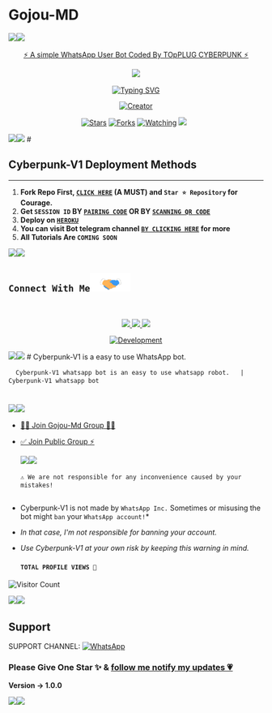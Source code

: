   # Gojou-MD
   <a><img src='https://i.imgur.com/LyHic3i.gif'/></a><a><img src='https://i.imgur.com/LyHic3i.gif'/></a>
<p align="center"> 
<u>⚡ A simple WhatsApp User Bot Coded By TOpPLUG CYBERPUNK ⚡</u>
</p>
<p align="center">
<img src="https://i.imgur.com/YKVlucn.jpeg"/>       
<p align="center">
  <a href="https://git.io/typing-svg"><img src="https://readme-typing-svg.demolab.com?font=EB+Garamond&weight=800&size=28&duration=4000&pause=1000&random=false&width=435&lines=+•__I'M+Cyberpunk-+V1__•;MULTI-DEVICE+WHATSAPP+BOT;DEVELOPED+BY+TOpPLUG+Cyberpunk;RELEASED+DATE+18%2F6%2F2024." alt="Typing SVG" /></a>
</p> 
<p align="center">
<a href="#"><img title="Creator" src="https://img.shields.io/badge/Creator-Cyberpunk-TOpPLUG-red.svg?style=for-the-badge&logo=github"></a>
</p>
<p align="center">
<a href="https://github.com/Hubdarkweb/Cyberpunk-V1/stargazers/"><img title="Stars" src="https://img.shields.io/github/stars/Hubdarkweb/Cyberpunk-V1?color=blue&style=flat-square"></a>
<a href="https://github.com/Hubdarkweb/Cyberpunk-V1/network/members"><img title="Forks" src="https://img.shields.io/github/forks/Hubdarkweb/Cyberpunk-V1?color=yellow&style=flat-square"></a>
<a href="https://github.com/Hubdarkweb/Cyberpunk-V1/watchers"><img title="Watching" src="https://img.shields.io/github/watchers/Hubdarkweb/Cyberpunk-V1?label=Watchers&color=red&style=flat-square"></a>
<a href="https://github.com/Hubdarkweb/Cyberpunk-V1/graphs/commit-activity"><img height="20" src="https://img.shields.io/badge/Maintained-Yes-red.svg"></a>&nbsp;&nbsp;
</p>
<a><img src='https://i.imgur.com/LyHic3i.gif'/></a><a><img src='https://i.imgur.com/LyHic3i.gif'/></a>
#

## Cyberpunk-V1 Deployment Methods
---
1.  **Fork Repo First, [`CLICK HERE`](https://github.com/Hubdarkweb/Cyberpunk-V1/fork) (A MUST) and `Star ⭐ Repository` for Courage.**
2.  **Get `SESSION ID` BY [`PAIRING CODE`](https://gojousession-05ea27b8ff9a.herokuapp.com/pair) 
 OR BY [`SCANNING QR CODE`](https://gojousession-05ea27b8ff9a.herokuapp.com/wasiqr)** 
3. **Deploy on [`HEROKU`](https://dashboard.heroku.com/new?template=https://github.com/Hubdarkweb/Cyberpunk-V1)**
8. **You can visit Bot telegram channel [`BY CLICKING HERE`](https://t.me/Hub7s) for more**
9. **All Tutorials Are `COMING SOON`**

<a><img src='https://i.imgur.com/LyHic3i.gif'/></a><a><img src='https://i.imgur.com/LyHic3i.gif'/></a>

## ```Connect With Me```<img src="https://github.com/0xAbdulKhalid/0xAbdulKhalid/raw/main/assets/mdImages/handshake.gif" width ="80"></h1> 
 <br> 
<p align="center">
<a href="https://wa.me/2349066528353"><img src="https://img.shields.io/badge/Contact David-25D366?style=for-the-badge&logo=whatsapp&logoColor=white" />
<a href="https://whatsapp.com/channel/0029VaZsyQ21XqudOTjyG30Z"><img src="https://img.shields.io/badge/Join Official Channel-25D366?style=for-the-badge&logo=whatsapp&logoColor=white" />
<a href="https://www.youtube.com/@HacktivistHive"><img src="https://img.shields.io/badge/Subscribe-ff0000?style=for-the-badge&logo=youtube&logoColor=ff000000&link=https://www.youtube.com/@HacktivistHive" /><br>
<p align="center">
<img alt="Development" width="1000" src="https://media2.giphy.com/media/W9tBvzTXkQopi/giphy.gif?cid=6c09b952xu6syi1fyqfyc04wcfk0qvqe8fd7sop136zxfjyn&ep=v1_internal_gif_by_id&rid=giphy.gif&ct=g" /> </p>
<a><img src='https://i.imgur.com/LyHic3i.gif'/></a><a><img src='https://i.imgur.com/LyHic3i.gif'/></a>
# 
Cyberpunk-V1 is a easy to use WhatsApp bot. 

      Cyberpunk-V1 whatsapp bot is an easy to use whatsapp robot.   |  Cyberpunk-V1 whatsapp bot
# 
# 
<a><img src='https://i.imgur.com/LyHic3i.gif'/></a><a><img src='https://i.imgur.com/LyHic3i.gif'/></a>

* [🧑‍💻 Join Gojou-Md Group 🧑‍💻](https://t.me/Hub7s)

* [✅ Join Public Group ⚡](https://Hub7s)

  <a><img src='https://i.imgur.com/LyHic3i.gif'/></a><a><img src='https://i.imgur.com/LyHic3i.gif'/></a>

      ⚠️ We are not responsible for any inconvenience caused by your mistakes!
  
## 

- Cyberpunk-V1 is not made by `WhatsApp Inc.` Sometimes or misusing the bot might `ban` your `WhatsApp account!`*
- *In that case, I'm not responsible for banning your account.*
- *Use Cyberpunk-V1 at your own risk by keeping this warning in mind.*
  
  #### ```TOTAL PROFILE VIEWS 🧚```
![Visitor Count](https://profile-counter.glitch.me/Hubdarkweb/count.svg)

<a><img src='https://i.imgur.com/LyHic3i.gif'/></a><a><img src='https://i.imgur.com/LyHic3i.gif'/></a>
 

## Support

SUPPORT CHANNEL: <a href="https://t.me/Hub7s"><img alt="WhatsApp" src="https://img.shields.io/badge/telegram-25D366?style=for-the-badge&logo=telegram&logoColor=blue"/></a>


### Please Give One Star ✨ & [follow me notify my updates 💗](https://github.com/Hubdarkweb)
<b>Version -> 1.0.0</b>

<a><img src='https://i.imgur.com/LyHic3i.gif'/></a><a><img src='https://i.imgur.com/LyHic3i.gif'/></a>
